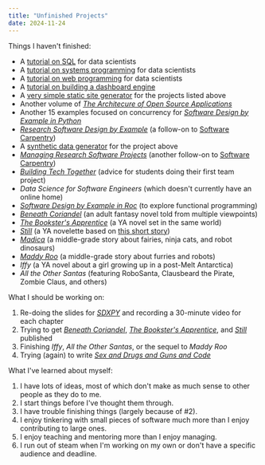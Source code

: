 ```yaml
---
title: "Unfinished Projects"
date: 2024-11-24
---
```


Things I haven't finished:

-   A [tutorial on SQL][sql-tutorial] for data scientists
-   A [tutorial on systems programming][sys-tutorial] for data scientists
-   A [tutorial on web programming][web-tutorial] for data scientists
-   A [tutorial on building a dashboard engine][dashboard-tutorial]
-   A [very simple static site generator][mccole] for the projects listed above
-   Another volume of [*The Architecure of Open Source Applications*][aosa]
-   Another 15 examples focused on concurrency for [*Software Design by Example in Python*][sdxpy]
-   [*Research Software Design by Example*][rsdx] (a follow-on to [Software Carpentry][swc])
-   A [synthetic data generator][snailz] for the project above
-   [*Managing Research Software Projects*][mrsp] (another follow-on to [Software Carpentry][swc])
-   [*Building Tech Together*][btt] (advice for students doing their first team project)
-   *Data Science for Software Engineers* (which doesn't currently have an online home)
-   [*Software Design by Example in Roc*][roc-book] (to explore functional programming)
-   [*Beneath Coriandel*][coriandel] (an adult fantasy novel told from multiple viewpoints)
-   [*The Bookster's Apprentice*][bookster] (a YA novel set in the same world)
-   [*Still*][still] (a YA novelette based on [this short story][still-short])
-   [*Madica*][madica] (a middle-grade story about fairies, ninja cats, and robot dinosaurs)
-   [*Maddy Roo*][maddy-roo] (a middle-grade story about furries and robots)
-   *Iffy* (a YA novel about a girl growing up in a post-Melt Antarctica)
-   *All the Other Santas* (featuring RoboSanta, Clausbeard the Pirate, Zombie Claus, and others)

What I should be working on:

1.  Re-doing the slides for [*SDXPY*][sdxpy] and recording a 30-minute video for each chapter
1.  Trying to get [*Beneath Coriandel*][coriandel], [*The Bookster's Apprentice*][bookster], and [*Still*][still] published
1.  Finishing *Iffy*, *All the Other Santas*, or the sequel to *Maddy Roo*
1.  Trying (again) to write [*Sex and Drugs and Guns and Code*][sdgc]

What I've learned about myself:

1.  I have lots of ideas, most of which don't make as much sense to other people as they do to me.
1.  I start things before I've thought them through.
1.  I have trouble finishing things (largely because of #2).
1.  I enjoy tinkering with small pieces of software much more than I enjoy contributing to large ones.
1.  I enjoy teaching and mentoring more than I enjoy managing.
1.  I run out of steam when I'm working on my own or don't have a specific audience and deadline.

[aosa]: https://aosabook.org/
[bookster]: @root/fiction/booksters-apprentice/
[btt]: @root/btt/
[coriandel]: @root/fiction/beneath-coriandel/
[dashboard-tutorial]: https://gvwilson.github.io/doris/
[iffy]: @root/fiction/iffy/
[maddy-roo]: @root/fiction/maddy-roo/
[madica]: @root/fiction/madica/
[mccole]: https://gvwilson.github.io/mccole/
[mrsp]: @root/mrsp/
[roc-book]: https://github.com/roc-lang/book-of-examples
[rsdx]: https://gvwilson.github.io/rsdx/
[santas]: @root/fiction/santas/
[sdgc]: @root/ideas/sdgc/
[sdxpy]: @root/sdxpy/
[snailz]: https://gvwilson.github.io/snailz/
[sql-tutorial]: https://third-bit.com/sql/
[still]: @root/fiction/still/
[still-short]: @root/fiction/still-short/
[swc]: https://software-carpentry.org/
[sys-tutorial]: https://gvwilson.github.io/sudonomicon/
[web-tutorial]: https://third-bit.com/web/
